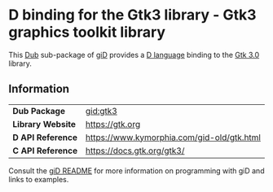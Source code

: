# D binding for the Gtk3 library - Gtk3 graphics toolkit library

This [Dub](https://dub.pm/) sub-package of [giD](https://gid.dub.pm) provides a [D language](https://www.dlang.org) binding to the [Gtk 3.0](https://gtk.org) library.

## Information

|     |     |
| --- | --- |
| **Dub Package**          | [gid:gtk3](https://code.dlang.org/packages/gid%3Agtk3)                           |
| **Library Website**      | https://gtk.org                                                                  |
| **D API Reference**      | https://www.kymorphia.com/gid-old/gtk.html                                       |
| **C API Reference**      | https://docs.gtk.org/gtk3/                                                       |

Consult the [giD README](https://github.com/Kymorphia/gid) for more information on programming with giD and links to examples.
